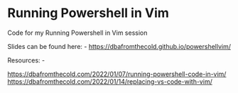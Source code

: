 # Running Powershell in Vim

Code for my Running Powershell in Vim session


Slides can be found here: -
https://dbafromthecold.github.io/powershellvim/


Resources: -

https://dbafromthecold.com/2022/01/07/running-powershell-code-in-vim/</br>
https://dbafromthecold.com/2022/01/14/replacing-vs-code-with-vim/


